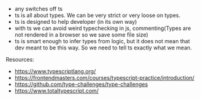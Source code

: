- any switches off ts
- ts is all about types. We can be very strict or very loose on types.
- ts is designed to help developer (in its own way)
- with ts we can avoid weird typechecking in js, commenting(Types are not rendered in a browser so we save some file size)
- ts is smart enough to infer types from logic, but it does not mean that dev meant to be this way. So we need to tell ts exactly what we mean.

Resources:

- https://www.typescriptlang.org/
- https://frontendmasters.com/courses/typescript-practice/introduction/
- https://github.com/type-challenges/type-challenges
- https://www.totaltypescript.com/
